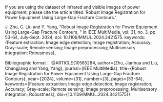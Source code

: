 If you are using the dataset of infrared and visible images of power equipment, please cite the article titled 
'Robust Image Registration for Power Equipment Using Large-Gap Fracture Contours.'

J. Zhu, C. Liu and Y. Yang, "Robust Image Registration for Power Equipment Using Large-Gap Fracture Contours, " in IEEE MultiMedia, vol. 31, no. 3, pp. 53-64, July-Sept. 2024, doi: 10.1109/MMUL.2024.3421575.
keywords: {Feature extraction; Image edge detection; Image registration; Accuracy; Gray-scale; Remote sensing; Image preprocessing; Multisensory integration; Robustness},

Bibliographic format：
@ARTICLE{10585284,
  author={Zhu, Jianhua and Liu, Changjiang and Yang, Yang},
  journal={IEEE MultiMedia}, 
  title={Robust Image Registration for Power Equipment Using Large-Gap Fracture Contours}, 
  year={2024},
  volume={31},
  number={3},
  pages={53-64},
  keywords={Feature extraction; Image edge detection; Image registration; Accuracy; Gray-scale; Remote sensing; Image preprocessing; Multisensory integration; Robustness},
  doi={10.1109/MMUL.2024.3421575}}
